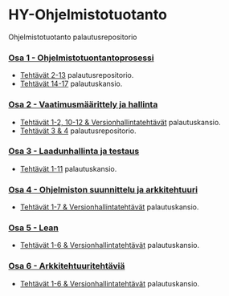 # HY-Ohjelmistotuotanto
Ohjelmistotuotanto palautusrepositorio


### [Osa 1 - Ohjelmistotuontantoprosessi](https://ohjelmistotuotanto-hy.github.io/tehtavat1)
- [Tehtävät 2-13](https://github.com/HRemonen/ohtuvarasto) palautusrepositorio.
- [Tehtävät 14-17](viikko%201) palautuskansio.

### [Osa 2 - Vaatimusmäärittely ja hallinta](https://ohjelmistotuotanto-hy.github.io/tehtavat2/)
- [Tehtävät 1-2, 10-12 & Versionhallintatehtävät](viikko%202) palautuskansio.
- [Tehtävät 3 & 4](https://github.com/HRemonen/ohtuvarasto) palautusrepositorio.

### [Osa 3 - Laadunhallinta ja testaus](https://ohjelmistotuotanto-hy.github.io/tehtavat3/)
- [Tehtävät 1-11](viikko%203%20) palautuskansio.

### [Osa 4 - Ohjelmiston suunnittelu ja arkkitehtuuri](https://ohjelmistotuotanto-hy.github.io/tehtavat4/)
- [Tehtävät 1-7 & Versionhallintatehtävät](viikko%204) palautuskansio.

### [Osa 5 - Lean](https://ohjelmistotuotanto-hy.github.io/tehtavat5/)
- [Tehtävät 1-6 & Versionhallintatehtävät](viikko%205) palautuskansio.

### [Osa 6 - Arkkitehtuuritehtäviä](https://ohjelmistotuotanto-hy.github.io/tehtavat6/)
- [Tehtävät 1-6 & Versionhallintatehtävät](viikko6/query-language) palautuskansio.